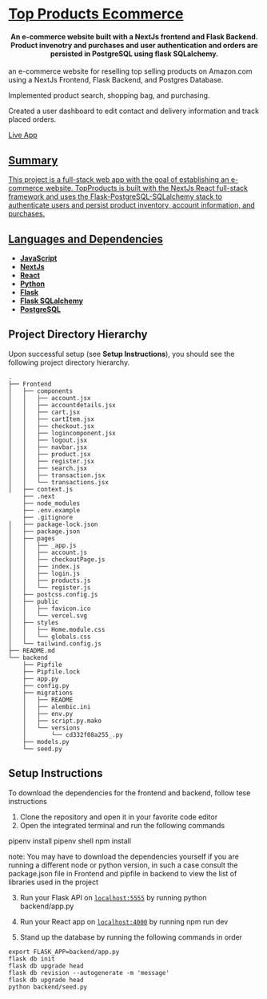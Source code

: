   # [Top Products Ecommerce](https://main.d38jhircp1zab3.amplifyapp.com/)



<h4 align="center">An e-commerce website built with a NextJs frontend and Flask Backend. Product invenotry and purchases and user authentication and orders are persisted in PostgreSQL using flask SQLalchemy.</h1>

an e-commerce website for reselling top selling products on Amazon.com using a NextJs Frontend, Flask Backend, and Postgres Database.  

Implemented product search, shopping bag, and purchasing.  

Created a user dashboard to edit contact and delivery information and track placed orders.  

 <a href="https://www.ledgerpf.com/](https://main.d38jhircp1zab3.amplifyapp.com/">Live App



## Summary

This project is a full-stack web app with the goal of establishing an e-commerce website. TopProducts is built with the NextJs React full-stack framework and uses the Flask-PostgreSQL-SQLalchemy stack to authenticate users and persist product inventory, account information, and purchases.

## Languages and Dependencies

* **[JavaScript](https://developer.mozilla.org/en-US/docs/Web/JavaScript)**
* **[NextJs](https://nextjs.org/)**
* **[React](https://react.dev/)**
* **[Python](https://www.python.org/)**
* **[Flask](https://flask.palletsprojects.com/en/2.3.x/)**
* **[Flask SQLalchemy](https://flask-sqlalchemy.palletsprojects.com/en/3.1.x/)**
* **[PostgreSQL](https://www.postgresql.org/)**





## Project Directory Hierarchy

Upon successful setup (see **Setup Instructions**), you should see the following project directory hierarchy.


```
.
├── Frontend
│   ├── components
│   │   ├── account.jsx
│   │   ├── accountdetails.jsx
│   │   ├── cart.jsx
│   │   ├── cartItem.jsx
│   │   ├── checkout.jsx
│   │   ├── logincomponent.jsx
│   │   ├── logout.jsx
│   │   ├── navbar.jsx
│   │   ├── product.jsx
│   │   ├── register.jsx
│   │   ├── search.jsx
│   │   ├── transaction.jsx
│   │   └── transactions.jsx
│   ├── context.js
    ├── .next
    ├── node_modules
    ├── .env.example
    ├── .gitignore
│   ├── package-lock.json
│   ├── package.json
│   ├── pages
│   │   ├── _app.js
│   │   ├── account.js
│   │   ├── checkoutPage.js
│   │   ├── index.js
│   │   ├── login.js
│   │   ├── products.js
│   │   └── register.js
│   ├── postcss.config.js
│   ├── public
│   │   ├── favicon.ico
│   │   └── vercel.svg
│   ├── styles
│   │   ├── Home.module.css
│   │   └── globals.css
│   └── tailwind.config.js
├── README.md
└── backend
    ├── Pipfile
    ├── Pipfile.lock
    ├── app.py
    ├── config.py
    ├── migrations
    │   ├── README
    │   ├── alembic.ini
    │   ├── env.py
    │   ├── script.py.mako
    │   └── versions
    │       └── cd332f08a255_.py
    ├── models.py
    └── seed.py

```


## Setup Instructions

To download the dependencies for the frontend and backend, follow tese instructions
1. Clone the repository and open it in your favorite code editor
2. Open the integrated terminal and run the following commands

pipenv install
pipenv shell
npm install

note: You may have to download the dependencies yourself if you are running a different node or python version, in such a case consult the package.json file in Frontend and pipfile in backend to view the list of libraries used in the project

3. Run your Flask API on [`localhost:5555`](http://localhost:5555) by
running python backend/app.py

4. Run your React app on [`localhost:4000`](http://localhost:4000) by
running npm run dev

5. Stand up the database by running the following commands in order

```console
export FLASK_APP=backend/app.py
flask db init
flask db upgrade head
flask db revision --autogenerate -m 'message'
flask db upgrade head
python backend/seed.py
```

